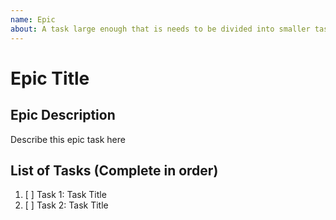 ```yaml
---
name: Epic
about: A task large enough that is needs to be divided into smaller tasks.
---
```


<!-- Issue Title should mirror the Epic Title. -->

# Epic Title


## Epic Description
Describe this epic task here


## List of Tasks (Complete in order)
1. [ ] Task 1: Task Title
2. [ ] Task 2: Task Title


<!-- Assign epic to people concerned -->
<!-- Add labels if needed -->
<!-- Register with project -->
<!-- Define milestone if needed --> 
